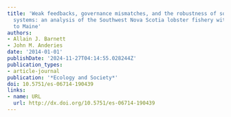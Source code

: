 ```yaml
---
title: 'Weak feedbacks, governance mismatches, and the robustness of social-ecological
  systems: an analysis of the Southwest Nova Scotia lobster fishery with comparison
  to Maine'
authors:
- Allain J. Barnett
- John M. Anderies
date: '2014-01-01'
publishDate: '2024-11-27T04:14:55.028244Z'
publication_types:
- article-journal
publication: '*Ecology and Society*'
doi: 10.5751/es-06714-190439
links:
- name: URL
  url: http://dx.doi.org/10.5751/es-06714-190439
---
```

